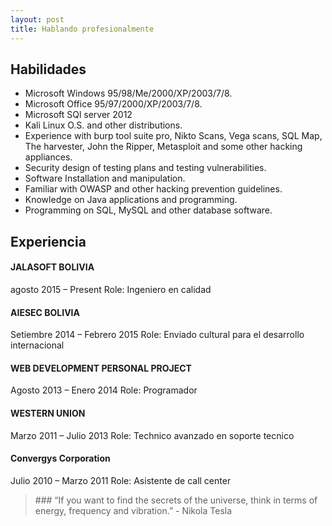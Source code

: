 ```yaml
---
layout: post
title: Hablando profesionalmente
---
```

## Habilidades
<ul>
<li>Microsoft Windows 95/98/Me/2000/XP/2003/7/8.</li>
<li>Microsoft Office 95/97/2000/XP/2003/7/8.</li>
<li>Microsoft SQl server 2012</li>
<li>Kali Linux O.S. and other distributions.</li> 
<li>Experience with burp tool suite pro, Nikto Scans, Vega scans, SQL Map, The harvester, John the Ripper,  Metasploit and some other hacking appliances.</li>
<li>Security design of testing plans and testing vulnerabilities.</li>
<li>Software Installation and manipulation.</li>
<li>Familiar with OWASP and other hacking prevention guidelines.</li>
<li>Knowledge on Java applications and programming.</li>
<li>Programming on SQL, MySQL and other database software.</li>
</ul>

## Experiencia

<h4>JALASOFT BOLIVIA </h4>
agosto 2015 – Present  
Role: Ingeniero en calidad

<h4>AIESEC BOLIVIA</h4>
Setiembre 2014 – Febrero 2015 
Role: Enviado cultural para el desarrollo internacional

<h4>WEB DEVELOPMENT PERSONAL PROJECT</h4>
Agosto 2013 – Enero 2014
Role: Programador

<h4>WESTERN UNION</h4>
Marzo 2011 – Julio 2013
Role: Technico avanzado en soporte tecnico


<h4>Convergys Corporation</h4>
Julio 2010 – Marzo 2011
Role: Asistente de call center


<blockquote>
### “If you want to find the secrets of the universe, think in terms of energy, frequency and vibration.” - Nikola Tesla
</blockquote>
